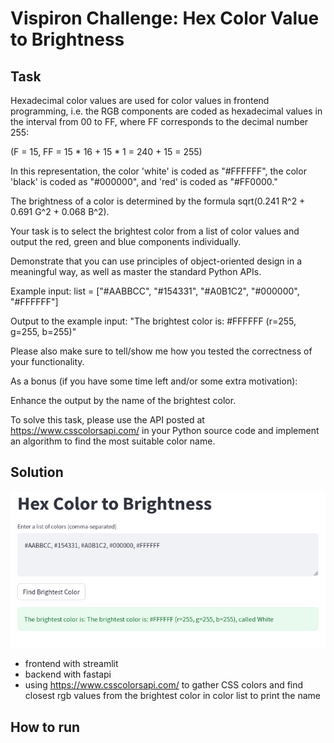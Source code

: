 # Vispiron Challenge: Hex Color Value to Brightness


## Task

Hexadecimal color values are used for color values in frontend programming, i.e. the RGB components are coded as hexadecimal values in the interval from 00 to FF, where FF corresponds to the decimal number 255:

(F = 15, FF = 15 * 16 + 15 * 1 = 240 + 15 = 255)

In this representation, the color 'white' is coded as "#FFFFFF", the color 'black' is coded as "#000000", and 'red' is coded as "#FF0000."

 

The brightness of a color is determined by the formula sqrt(0.241 R^2 + 0.691 G^2 + 0.068 B^2).

 

Your task is to select the brightest color from a list of color values and output the red, green and blue components individually.

Demonstrate that you can use principles of object-oriented design in a meaningful way, as well as master the standard Python APIs.

 

Example input: list = ["#AABBCC", "#154331", "#A0B1C2", "#000000", "#FFFFFF"]

Output to the example input: "The brightest color is: #FFFFFF (r=255, g=255, b=255)"

 

Please also make sure to tell/show me how you tested the correctness of your functionality.

 

As a bonus (if you have some time left and/or some extra motivation):

Enhance the output by the name of the brightest color.

To solve this task, please use the API posted at https://www.csscolorsapi.com/ in your Python source code and implement an algorithm to find the most suitable color name.


## Solution

![Example Image](App.png)

- frontend with streamlit
- backend with fastapi
- using https://www.csscolorsapi.com/ to gather CSS colors and find closest rgb values from the brightest color in color list to print the name

## How to run


